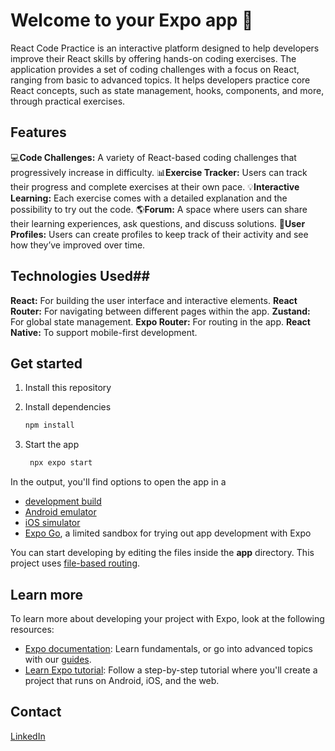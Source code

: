 # Welcome to your Expo app 👋

React Code Practice is an interactive platform designed to help developers improve their React skills by offering hands-on coding exercises. The application provides a set of coding challenges with a focus on React, ranging from basic to advanced topics. It helps developers practice core React concepts, such as state management, hooks, components, and more, through practical exercises.


## Features

💻**Code Challenges:** A variety of React-based coding challenges that progressively increase in difficulty.
📊**Exercise Tracker:** Users can track their progress and complete exercises at their own pace.
💡**Interactive Learning:** Each exercise comes with a detailed explanation and the possibility to try out the code.
🌎**Forum:** A space where users can share their learning experiences, ask questions, and discuss solutions.
🥇**User Profiles:** Users can create profiles to keep track of their activity and see how they’ve improved over time.


## Technologies Used##

**React:** For building the user interface and interactive elements.
**React Router:** For navigating between different pages within the app.
**Zustand:** For global state management.
**Expo Router:** For routing in the app.
**React Native:** To support mobile-first development.


## Get started
1. Install this repository

2. Install dependencies

   ```bash
   npm install
   ```

3. Start the app

   ```bash
    npx expo start
   ```

In the output, you'll find options to open the app in a

- [development build](https://docs.expo.dev/develop/development-builds/introduction/)
- [Android emulator](https://docs.expo.dev/workflow/android-studio-emulator/)
- [iOS simulator](https://docs.expo.dev/workflow/ios-simulator/)
- [Expo Go](https://expo.dev/go), a limited sandbox for trying out app development with Expo

You can start developing by editing the files inside the **app** directory. This project uses [file-based routing](https://docs.expo.dev/router/introduction).


## Learn more

To learn more about developing your project with Expo, look at the following resources:

- [Expo documentation](https://docs.expo.dev/): Learn fundamentals, or go into advanced topics with our [guides](https://docs.expo.dev/guides).
- [Learn Expo tutorial](https://docs.expo.dev/tutorial/introduction/): Follow a step-by-step tutorial where you'll create a project that runs on Android, iOS, and the web.

## Contact

[LinkedIn]([linkedin.com/in/hafsa-çatakli-0b9194259](https://www.linkedin.com/in/hafsa-%C3%A7atakli-0b9194259))



